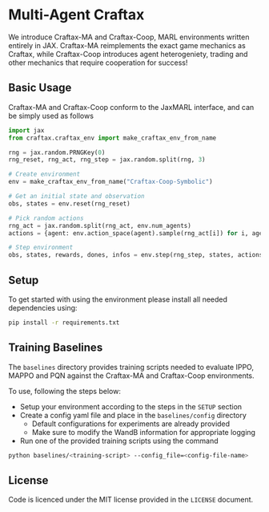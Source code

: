 # Multi-Agent Craftax
We introduce Craftax-MA and Craftax-Coop, MARL environments written entirely in JAX. Craftax-MA reimplements the exact game mechanics as Craftax, while Craftax-Coop introduces agent heterogeniety, trading and other mechanics that require cooperation for success!

## Basic Usage
Craftax-MA and Craftax-Coop conform to the JaxMARL interface, and can be simply used as follows
```python
import jax
from craftax.craftax_env import make_craftax_env_from_name

rng = jax.random.PRNGKey(0)
rng_reset, rng_act, rng_step = jax.random.split(rng, 3)

# Create environment
env = make_craftax_env_from_name("Craftax-Coop-Symbolic")

# Get an initial state and observation
obs, states = env.reset(rng_reset)

# Pick random actions
rng_act = jax.random.split(rng_act, env.num_agents)
actions = {agent: env.action_space(agent).sample(rng_act[i]) for i, agent in enumerate(env.agents)}

# Step environment
obs, states, rewards, dones, infos = env.step(rng_step, states, actions)
```

## Setup
To get started with using the environment please install all needed dependencies using:
```sh
pip install -r requirements.txt
```

## Training Baselines
The `baselines` directory provides training scripts needed to evaluate IPPO, MAPPO and PQN against the Craftax-MA and Craftax-Coop environments.

To use, following the steps below:
- Setup your environment according to the steps in the `SETUP` section
- Create a config yaml file and place in the `baselines/config` directory 
  - Default configurations for experiments are already provided
  - Make sure to modify the WandB information for appropriate logging
- Run one of the provided training scripts using the command
```sh
python baselines/<training-script> --config_file=<config-file-name>
```

## License
Code is licenced under the MIT license provided in the `LICENSE` document.
